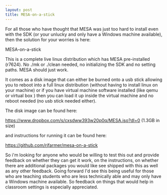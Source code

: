 ```yaml
---
layout: post
title: MESA-on-a-stick
---
```


For all those who have thought that MESA was just too hard to install even with the SDK (or your unlucky and only have a Windows machine available), then the solution for your worries is here:

MESA-on-a-stick

This is a complete live linux distribution which has MESA pre-installed (r7624). No ./mk or ./clean needed, no initializing the SDK and no setting paths. MESA should just work.


It comes as a disk image that can either be burned onto a usb stick allowing you to reboot into a full linux distribution (without having to install linux on your machine) or if you have virtual machine software installed (like qemu or virtual box ) then you can load it up inside the virtual machine and no reboot needed (no usb stick needed either).

The disk image can be found here:

https://www.dropbox.com/s/cxsdww393w20p0q/MESA.iso?dl=0 (1.3GB in size)

and instructions for running it can be found here:

https://github.com/rjfarmer/mesa-on-a-stick

So i'm looking for anyone who would be willing to test this out and provide feedback on whether they can get it work, on the instructions, on whether there are additional packages you would like see shipped with this as well as any other feedback. Going forward I'd see this being useful for those who are teaching students who are less technically able and may only have a Windows machine available. So feedback on things that would help in classroom settings is especially appreciated.

